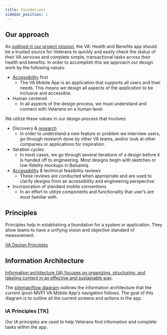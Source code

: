 ```yaml
---
title: Foundations
sidebar_position: 1
---
```

## Our approach
As [outlined in our project mission](https://github.com/department-of-veterans-affairs/va.gov-team/blob/master/products/va-mobile-app/product/Mobile-Roadmap.md#outcomes-roadmap), the VA: Health and Benefits app should be a trusted source for Veterans to quickly and easily check the status of their VA services and complete simple, transactional tasks across their health and benefits. In order to accomplish this we approach our design work by the following values:

- [Accessibility](/va-mobile-app/docs/UX/Accessibility) first
  - The VA Mobile App is an application that supports all users and their needs. This means we design all aspects of the application to be inclusive and accessible. 
- Human centered
  -  In all aspects of the design process, we must understand and connect with Veterans on a human level. 

We utilize these values in our design process that involves:

- Discovery & [research](va-mobile-app/docs/UX/Research)
  - In order to understand a new feature or problem we interview users, go through research done by other VA teams, and/or look at other companies or applications for inspiration. 
- Iteration cycles 
  - In most cases, we go through several iterations of a design before it is handed off to engineering. Most designs begin with sketches or low-fidelity mockups in Balsamiq.
- [Accessibility](/va-mobile-app/docs/UX/Accessibility) & technical feasibility reviews
  - These reviews are conducted when appropriate and are used to clarify designs from an accessibility and engineering perspective.
- Incorporation of standard mobile conventions 
  - In an effort to utilize components and functionality that user’s are most familiar with.

## Principles 
Principles help in establishing a foundation for a system or application. They allow teams to have a unifying vision and objective standard of measurement. 

[VA Design Principles](https://design.va.gov/about/principles)

## Information Architecture
[Information architecture (IA) focuses on organizing, structuring, and labeling content in an effective and sustainable way](https://www.usability.gov/what-and-why/information-architecture.html).

The [sitemap/flow diagram](https://github.com/department-of-veterans-affairs/va.gov-team/tree/master/products/va-mobile-app/ux-design/information-architecture) outlines the information architecture that the current (post-MVP) VA Mobile App's navigation follows. The goal of this diagram is to outline all the current screens and actions in the app.

### IA Principles [TK]
Our IA principles are used to help Veterans find information and complete tasks within the app. 